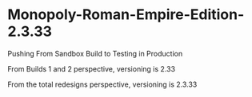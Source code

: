 # Monopoly-Roman-Empire-Edition-2.3.33
Pushing From Sandbox Build to Testing in Production

From Builds 1 and 2 perspective, versioning is 2.33

From the total redesigns perspective, versioning is 2.3.33

